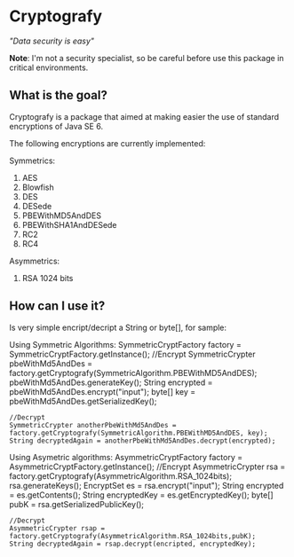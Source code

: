 Cryptografy
===========

_"Data security is easy"_

**Note**: I'm not a security specialist, so be careful before use this package in critical environments.

What is the goal?
-----------------

Cryptografy is a package that aimed at making easier the use of standard encryptions of Java SE 6.

The following encryptions are currently implemented:

Symmetrics:

1.  AES
2.  Blowfish
3.  DES
4.  DESede
5.  PBEWithMD5AndDES
6.  PBEWithSHA1AndDESede
7.  RC2
8.  RC4

Asymmetrics:

1.  RSA 1024 bits

How can I use it?
-----------------

Is very simple encript/decript a String or byte[], for sample:

Using Symmetric Algorithms:
	SymmetricCryptFactory factory = SymmetricCryptFactory.getInstance();
	//Encrypt
	SymmetricCrypter pbeWithMd5AndDes = factory.getCryptografy(SymmetricAlgorithm.PBEWithMD5AndDES);
	pbeWithMd5AndDes.generateKey();
	String encrypted = pbeWithMd5AndDes.encrypt("input");
	byte[] key = pbeWithMd5AndDes.getSerializedKey();

	//Decrypt
	SymmetricCrypter anotherPbeWithMd5AndDes = factory.getCryptografy(SymmetricAlgorithm.PBEWithMD5AndDES, key);
	String decryptedAgain = anotherPbeWithMd5AndDes.decrypt(encrypted);

    
Using Asymetric algorithms:
	AsymmetricCryptFactory factory = AsymmetricCryptFactory.getInstance();
	//Encrypt
	AsymmetricCrypter rsa = factory.getCryptografy(AsymmetricAlgorithm.RSA_1024bits);
	rsa.generateKeys();
	EncryptSet es = rsa.encrypt("input");
	String encrypted = es.getContents();
	String encryptedKey = es.getEncryptedKey();
	byte[] pubK = rsa.getSerializedPublicKey();
	
	//Decrypt
	AsymmetricCrypter rsap = factory.getCryptografy(AsymmetricAlgorithm.RSA_1024bits,pubK);
	String decryptedAgain = rsap.decrypt(encripted, encryptedKey);
